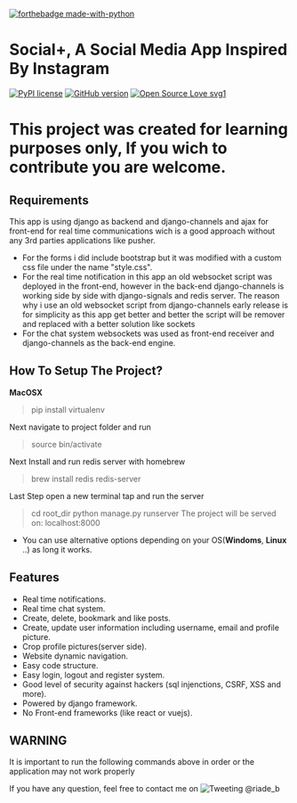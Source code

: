 [![forthebadge made-with-python](http://ForTheBadge.com/images/badges/made-with-python.svg)](https://www.python.org/)

# Social+, A Social Media App Inspired By Instagram
[![PyPI license](https://img.shields.io/pypi/l/ansicolortags.svg)](https://pypi.python.org/pypi/ansicolortags/)
[![GitHub version](https://badge.fury.io/gh/Naereen%2FStrapDown.js.svg)](https://github.com/Naereen/StrapDown.js)
[![Open Source Love svg1](https://badges.frapsoft.com/os/v1/open-source.svg?v=103)](https://github.com/ellerbrock/open-source-badges/)

# This project was created for learning purposes only, If you wich to contribute you are welcome. 

## Requirements 

This app is using django as backend and django-channels and ajax for front-end for real time communications wich is a good approach without any 3rd parties applications like pusher. 

- For the forms i did include bootstrap but it was modified with a custom css file under the name "style.css".
- For the real time notification in this app an old websocket script was deployed in the front-end, however in the back-end django-channels is working side by side with django-signals and redis server. The reason why i use an old websocket script from django-channels early release is for simplicity as this app get better and better the script will be remover and replaced with a better solution like sockets
- For the chat system websockets was used as front-end receiver and django-channels as the back-end engine.

## How To Setup The Project?
**MacOSX**
> pip install virtualenv

Next navigate to project folder and run
> source bin/activate

Next Install and run redis server with homebrew
> brew install redis
> redis-server

Last Step open a new terminal tap and run the server
> cd root_dir
> python manage.py runserver
The project will be served on: localhost:8000

- You can use alternative options depending on your OS(**Windoms**, **Linux** ..) as long it works.

## Features
- Real time notifications.
- Real time chat system.
- Create, delete, bookmark and like posts.
- Create, update user information including username, email and profile picture.
- Crop profile pictures(server side).
- Website dynamic navigation.
- Easy code structure.
- Easy login, logout and register system.
- Good level of security against hackers (sql injenctions, CSRF, XSS and more).
- Powered by django framework.
- No Front-end frameworks (like react or vuejs).

## WARNING
It is important to run the following commands above in order or the application may not work properly

If you have any question, feel free to contact me on
![Tweeting](https://img.shields.io/twitter/url/http/shields.io.svg?style=social) @riade_b
